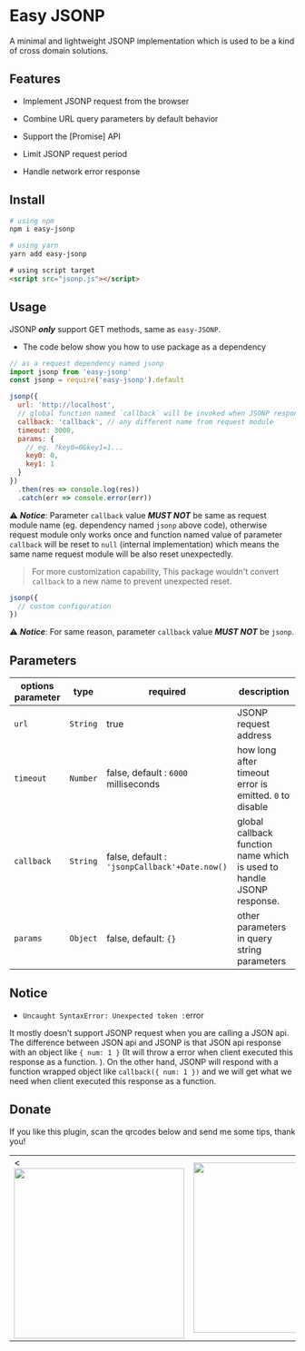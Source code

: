 # Easy JSONP 

A minimal and lightweight JSONP implementation which is used to be a kind of cross domain solutions.

## Features

- Implement JSONP request from the browser

- Combine URL query parameters by default behavior

- Support the [Promise] API

- Limit JSONP request period

- Handle network error response

## Install

```bash
# using npm
npm i easy-jsonp
```

```bash
# using yarn
yarn add easy-jsonp
```

```html
# using script target
<script src="jsonp.js"></script>
```

## Usage

JSONP ***only*** support GET methods, same as `easy-JSONP`.

- The code below show you how to use package as a dependency

```js
// as a request dependency named jsonp
import jsonp from 'easy-jsonp'
const jsonp = require('easy-jsonp').default
```

```js
jsonp({
  url: 'http://localhost',
  // global function named `callback` will be invoked when JSONP response
  callback: 'callback', // any different name from request module
  timeout: 3000,
  params: {
    // eg. ?key0=0&key1=1...
    key0: 0,
    key1: 1
  }
})
  .then(res => console.log(res))
  .catch(err => console.error(err))
```

⚠️ ***Notice***: Parameter `callback` value ***MUST NOT*** be same as request module name (eg. dependency named `jsonp` above code), otherwise request module only works once and function named value of parameter `callback` will be reset to `null` (internal implementation) which means the same name request module will be also reset unexpectedly.

> For more customization capability, This package wouldn't convert `callback` to a new name to prevent unexpected reset.

```js
jsonp({
  // custom configuration
})
```

⚠️ ***Notice***: For same reason, parameter `callback` value ***MUST NOT*** be `jsonp`.


## Parameters

| options parameter | type | required | description |
| ----------------- | ---- | -------- | ----------- |
|   `url`  | `String` |           true           | JSONP request address |
| `timeout` | `Number` | false, default : `6000` milliseconds | how long after timeout error is emitted. `0` to disable |
| `callback`  | `String` | false, default : `'jsonpCallback'+Date.now()` | global callback function name which is used to handle JSONP response. |
| `params` |  `Object`  | false, default: `{}` | other parameters in query string parameters |

## Notice

- `Uncaught SyntaxError: Unexpected token :`error

It mostly doesn't support JSONP request when you are calling a JSON api. The difference between JSON api and JSONP is that  JSON api response with an object like `{ num: 1 }` (It will throw a error when client executed this response as a function. ). On the other hand, JSONP will respond with a function wrapped object like `callback({ num: 1 })` and we will get what we need when client executed this response as a function.

## Donate

If you like this plugin, scan the qrcodes below and send me some tips, thank you!

<table>
  <tr>
    <td><<img src="https://leeseean.github.io/my-original-songs/alipay.jpg" width="300px" /></td>
    <td><img src="https://leeseean.github.io/my-original-songs/wechat.jpg" width="300px" /></td>
  </tr>
</table>
